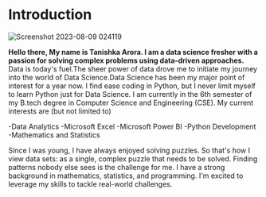 # Introduction
                   
![Screenshot 2023-08-09 024119](https://github.com/Tanishka-Arora/Introduction/assets/119075273/1cc44b1a-97da-47d2-b458-ee365a576ccb)


**Hello there,
My name is Tanishka Arora.
I am a  data science fresher with a passion for solving complex 
problems using data-driven approaches.**
Data is today's fuel.The sheer power of data drove me to initiate
my journey into the world of Data Science.Data Science has been my
major point of interest for a year now. I find ease coding in Python,
but I never limit myself to learn Python just for Data Science.
I am currently in the 6th semester of my B.tech degree in
Computer Science and Engineering (CSE).
My current interests are (but not limited to)

-Data Analytics 
-Microsoft Excel
-Microsoft Power BI
-Python Development
-Mathematics and Statistics 

 Since I was young, I have always enjoyed solving puzzles. So that's how I view data sets: as a single, complex puzzle that needs to be solved. Finding patterns nobody else sees is the challenge for me. I have a strong background in mathematics, statistics, and programming.  I'm excited to leverage my skills to tackle real-world challenges.
